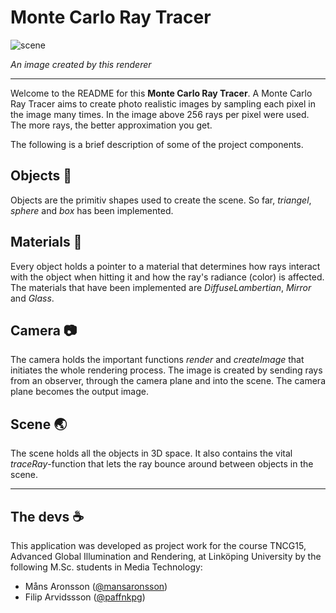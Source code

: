 # Monte Carlo Ray Tracer

![scene](https://imgur.com/a/5OwdTq1)

*An image created by this renderer*

---

Welcome to the README for this **Monte Carlo Ray Tracer**. A Monte Carlo Ray Tracer aims to create photo realistic images by sampling each pixel in the image many times.
In the image above 256 rays per pixel were used. The more rays, the better approximation you get.

The following is a brief description of some of the project components.

## Objects 📄
Objects are the primitiv shapes used to create the scene. So far, *triangel*, *sphere* and *box* has been implemented.

## Materials 🎨
Every object holds a pointer to a material that determines how rays interact with the object when hitting it and how the ray's radiance (color) is affected.
The materials that have been implemented are *DiffuseLambertian*, *Mirror* and *Glass*.

## Camera 📷
The camera holds the important functions *render* and *createImage* that initiates the whole rendering process. The image is created by sending rays from an observer,
through the camera plane and into the scene. The camera plane becomes the output image.

## Scene 🌏
The scene holds all the objects in 3D space. It also contains the vital *traceRay*-function that lets the ray bounce around between objects in the scene.

---

## The devs ☕
This application was developed as project work for the course TNCG15, Advanced Global Illumination and Rendering, at Linköping University by the following M.Sc. students in Media Technology:
- Måns Aronsson ([@mansaronsson](https://github.com/mansaronsson))
- Filip Arvidssson ([@paffnkpg](https://github.com/paffnkpg))

